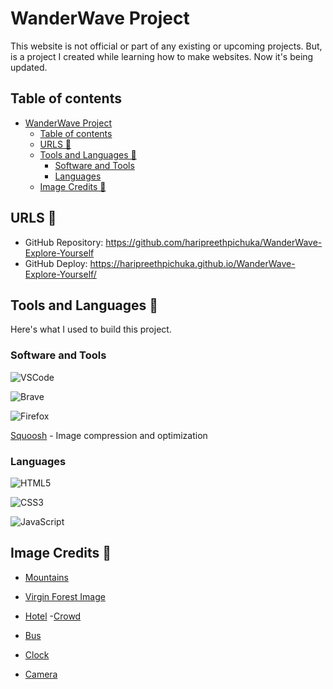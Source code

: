# WanderWave Project

This website is not official or part of any existing or upcoming projects. But, is a project I created while learning how to make websites. Now it's being updated.

## Table of contents

- [WanderWave Project](#makemytrip-demo-project)
  - [Table of contents](#table-of-contents)
  - [URLS 🔗](#urls-)
  - [Tools and Languages 🔨](#tools-and-languages-)
    - [Software and Tools](#software-and-tools)
    - [Languages](#languages)
  - [Image Credits 👱](#image-credits-)

## URLS 🔗

- GitHub Repository: https://github.com/haripreethpichuka/WanderWave-Explore-Yourself
- GitHub Deploy: https://haripreethpichuka.github.io/WanderWave-Explore-Yourself/

## Tools and Languages 🔨

Here's what I used to build this project.

### Software and Tools

![VSCode](https://img.shields.io/badge/Visual%20Studio%20Code-007ACC.svg?style=for-the-badge&logo=Visual-Studio-Code&logoColor=white)

![Brave](https://img.shields.io/badge/Brave-FB542B.svg?style=for-the-badge&logo=Brave&logoColor=white)

![Firefox](https://img.shields.io/badge/Firefox%20Browser-FF7139.svg?style=for-the-badge&logo=Firefox-Browser&logoColor=white)

[Squoosh](https://squoosh.app/) - Image compression and optimization


### Languages

![HTML5](https://img.shields.io/badge/html5-%23E34F26.svg?style=for-the-badge&logo=html5&logoColor=white)

![CSS3](https://img.shields.io/badge/css3-%231572B6.svg?style=for-the-badge&logo=css3&logoColor=white)

![JavaScript](https://img.shields.io/badge/javascript-%23323330.svg?style=for-the-badge&logo=javascript&logoColor=%23F7DF1E)


## Image Credits 👱

- [Mountains](https://unsplash.com/@jeremybishop?utm_content=creditCopyText&utm_medium=referral&utm_source=unsplash)

- [Virgin Forest Image](https://unsplash.com/@danroizer?utm_content=creditCopyText&utm_medium=referral&utm_source=unsplash)
- [Hotel](https://unsplash.com/@bilderboken?utm_content=creditCopyText&utm_medium=referral&utm_source=unsplash) -[Crowd](https://unsplash.com/@omarlopez1?utm_content=creditCopyText&utm_medium=referral&utm_source=unsplash)
- [Bus](https://unsplash.com/@jonathanborba?utm_content=creditCopyText&utm_medium=referral&utm_source=unsplash)
- [Clock](https://unsplash.com/@srosinger3997?utm_content=creditCopyText&utm_medium=referral&utm_source=unsplash)
- [Camera](https://unsplash.com/@sharegrid)
